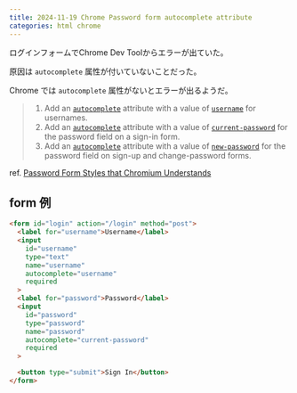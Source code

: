 ```yaml
---
title: 2024-11-19 Chrome Password form autocomplete attribute
categories: html chrome
---
```


ログインフォームでChrome Dev Toolからエラーが出ていた。

原因は `autocomplete` 属性が付いていないことだった。

Chrome では `autocomplete` 属性がないとエラーが出るようだ。

> 1. Add an [`autocomplete`](https://html.spec.whatwg.org/multipage/form-control-infrastructure.html#attr-fe-autocomplete) attribute with a value of [`username`](https://html.spec.whatwg.org/multipage/form-control-infrastructure.html#attr-fe-autocomplete-username) for usernames.
> 3. Add an [`autocomplete`](https://html.spec.whatwg.org/multipage/forms.html#autofilling-form-controls:-the-autocomplete-attribute) attribute with a value of [`current-password`](https://html.spec.whatwg.org/multipage/form-control-infrastructure.html#attr-fe-autocomplete-current-password) for the password field on a sign-in form.
> 4. Add an [`autocomplete`](https://html.spec.whatwg.org/multipage/forms.html#autofilling-form-controls:-the-autocomplete-attribute) attribute with a value of [`new-password`](https://html.spec.whatwg.org/multipage/form-control-infrastructure.html#attr-fe-autocomplete-new-password) for the password field on sign-up and change-password forms.

ref. [Password Form Styles that Chromium Understands](https://www.chromium.org/developers/design-documents/form-styles-that-chromium-understands/)

## form 例

```html
<form id="login" action="/login" method="post">
  <label for="username">Username</label>
  <input
    id="username"
    type="text"
    name="username"
    autocomplete="username"
    required
  >
  <label for="password">Password</label>
  <input
    id="password"
    type="password"
    name="password"
    autocomplete="current-password"
    required
  >

  <button type="submit">Sign In</button>
</form>
```
